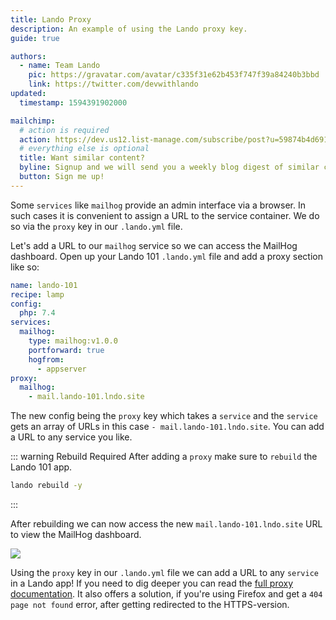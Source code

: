 ```yaml
---
title: Lando Proxy
description: An example of using the Lando proxy key.
guide: true

authors:
  - name: Team Lando
    pic: https://gravatar.com/avatar/c335f31e62b453f747f39a84240b3bbd
    link: https://twitter.com/devwithlando
updated:
  timestamp: 1594391902000

mailchimp:
  # action is required
  action: https://dev.us12.list-manage.com/subscribe/post?u=59874b4d6910fa65e724a4648&amp;id=613837077f
  # everything else is optional
  title: Want similar content?
  byline: Signup and we will send you a weekly blog digest of similar content to keep you satiated.
  button: Sign me up!
---
```


Some `services` like `mailhog` provide an admin interface via a browser. In such cases it is convenient to assign a URL to the service container. We do so via the `proxy` key in our `.lando.yml` file.

Let's add a URL to our `mailhog` service so we can access the MailHog dashboard. Open up your Lando 101 `.lando.yml` file and add a proxy section like so:

```yaml
name: lando-101
recipe: lamp
config:
  php: 7.4
services:
  mailhog:
    type: mailhog:v1.0.0
    portforward: true
    hogfrom:
      - appserver
proxy:
  mailhog:
    - mail.lando-101.lndo.site
```

The new config being the `proxy` key which takes a `service` and the `service` gets an array of URLs in this case `- mail.lando-101.lndo.site`. You can add a URL to any service you like.

::: warning Rebuild Required
After adding a `proxy` make sure to `rebuild` the Lando 101 app.

```bash
lando rebuild -y
```
:::

After rebuilding we can now access the new `mail.lando-101.lndo.site` URL to view the MailHog dashboard.

<img src="/images/lando-101/mh.jpg" />

Using the `proxy` key in our `.lando.yml` file we can add a URL to any `service` in a Lando app! If you need to dig deeper you can read the [full proxy documentation](/config/proxy.html). It also offers a solution, if you're using Firefox and get a `404 page not found` error, after getting redirected to the HTTPS-version.
